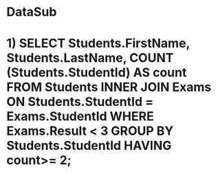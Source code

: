 # DataSub

# 1)    SELECT Students.FirstName, Students.LastName, COUNT (Students.StudentId) AS count FROM Students INNER JOIN Exams ON Students.StudentId = Exams.StudentId WHERE Exams.Result < 3 GROUP BY Students.StudentId HAVING count>= 2;
